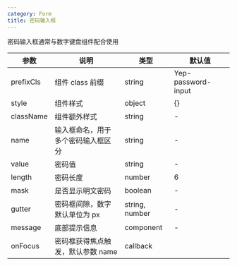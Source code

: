 ```yaml
---
category: Form
title: 密码输入框
---
```


密码输入框通常与数字键盘组件配合使用

<DEMO>

| 参数      | 说明                               | 类型           | 默认值             |
| --------- | ---------------------------------- | -------------- | ------------------ |
| prefixCls | 组件 class 前缀                    | string         | Yep-password-input |
| style     | 组件样式                           | object         | {}                 |
| className | 组件额外样式                       | string         | -                  |
| name      | 输入框命名，用于多个密码输入框区分 | string         | -                  |
| value     | 密码值                             | string         | -                  |
| length    | 密码长度                           | number         | 6                  |
| mask      | 是否显示明文密码                   | boolean        | -                  |
| gutter    | 密码框间隙，数字默认单位为 px      | string, number | -                  |
| message   | 底部提示信息                       | component      | -                  |
| onFocus   | 密码框获得焦点触发，默认参数 name  | callback       |                    |
